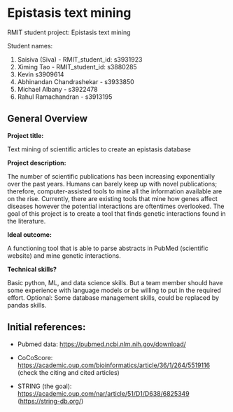 # Epistasis text mining

RMIT student project: Epistasis text mining

Student names:
1. Saisiva (Siva) - RMIT_student_id: s3931923
2. Ximing Tao - RMIT_student_id: s3880285
3. Kevin s3909614
4. Abhinandan Chandrashekar - s3933850
5. Michael Albany - s3922478
6. Rahul Ramachandran - s3913195

## General Overview

**Project title:**  

Text mining of scientific articles to create an epistasis database 

**Project description:** 

The number of scientific publications has been increasing exponentially over the past years. Humans can barely keep up with novel publications; therefore, computer-assisted tools to mine all the information available are on the rise. Currently, there are existing tools that mine how genes affect diseases however the potential interactions are oftentimes overlooked. The goal of this project is to create a tool that finds genetic interactions found in the literature. 

 

**Ideal outcome:** 

A functioning tool that is able to parse abstracts in PubMed (scientific website) and mine genetic interactions. 
 
**Technical skills?** 

Basic python, ML, and data science skills. But a team member should have some experience with language models or be willing to put in the required effort. Optional: Some database management skills, could be replaced by pandas skills. 



## Initial references:
* Pubmed data: https://pubmed.ncbi.nlm.nih.gov/download/

* CoCoScore: https://academic.oup.com/bioinformatics/article/36/1/264/5519116 (check the citing and cited articles)

* STRING (the goal): https://academic.oup.com/nar/article/51/D1/D638/6825349 (https://string-db.org/)
